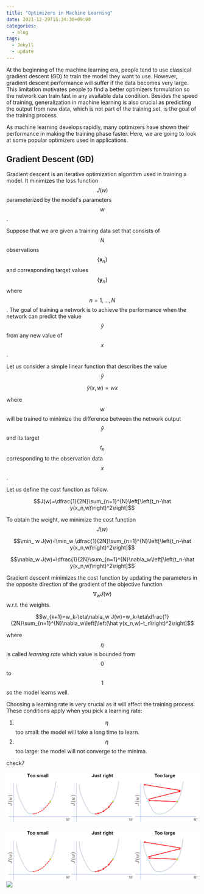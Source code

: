 ```yaml
---
title: "Optimizers in Machine Learning"
date: 2021-12-29T15:34:30+09:00
categories:
  - blog
tags:
  - Jekyll
  - update
---
```


At the beginning of the machine learning era, people tend to use classical gradient descent (GD) to train the model they want to use. However, gradient descent performance will suffer if the data becomes very large. This limitation motivates people to find a better optimizers formulation so the network can train fast in any available data condition. Besides the speed of training, generalization in machine learning is also crucial as predicting the output from new data, which is not part of the training set, is the goal of the training process.

As machine learning develops rapidly, many optimizers have shown their performance in making the training phase faster. Here, we are going to look at some popular optimizers used in applications.

## Gradient Descent (GD)

Gradient descent is an iterative optimization algorithm used in training a model. It minimizes the loss function $$J(w)$$ parameterized by the model's parameters $$w$$.

Suppose that we are given a training data set that consists of $$N$$ observations $$\{\mathbf x_n\}$$ and corresponding target values $$\{\mathbf y_n\}$$ where $$n=1,\dots, N$$. The goal of training a network is to achieve the performance when the network can predict the value $${\hat y}$$ from any new value of $$x$$. 

Let us consider a simple linear function that describes the value $${\hat y}$$ 

$$\hat y(x,w) = wx$$

where $$w$$ will be trained to minimize the difference between the network output $$\hat y$$ and its target $$t_n$$ corresponding to the observation data $$x$$.

Let us define the cost function as follow.

$$J(w)=\dfrac{1}{2N}\sum_{n=1}^{N}\left[\left(t_n-\hat y(x_n,w)\right)^2\right]$$

To obtain the weight, we minimize the cost function $$J(w)$$

$$\min_ w J(w)=\min_w \dfrac{1}{2N}\sum_{n=1}^{N}\left[\left(t_n-\hat y(x_n,w)\right)^2\right]$$

$$\nabla_w J(w)=\dfrac{1}{2N}\sum_{n=1}^{N}\nabla_w\left[\left(t_n-\hat y(x_n,w)\right)^2\right]$$

Gradient descent minimizes the cost function by updating the parameters in the opposite direction of the gradient of the objective function  $$\nabla_w J(w)$$ w.r.t. the weights.

$$w_{k+1}=w_k-\eta\nabla_w J(w)=w_k-\eta\dfrac{1}{2N}\sum_{n=1}^{N}\nabla_w\left[\left(\hat y(x_n,w)-t_n\right)^2\right]$$

where $$\eta$$ is called *learning rate* which value is bounded from $$0$$ to $$1$$ so the model learns well.

Choosing a learning rate is very crucial as it will affect the training process. These conditions apply when you pick a learning rate:

1. $$\eta$$ too small: the model will take a long time to learn.
2. $$\eta$$ too large: the model will not converge to the minima.

check7

![Gambar](https://github.com/aaumar/Math-Behind-AI/blob/gh-pages/assets/images/learning_rate.jpg)

<img src="https://github.com/aaumar/Math-Behind-AI/blob/gh-pages/assets/images/learning_rate.jpg"/>

<img src="Math-Behind-AI/assets/images/GD-type.png">